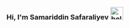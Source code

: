 ### Hi, I'm Samariddin Safaraliyev <img src="https://www.google.com/url?sa=i&url=https%3A%2F%2Fgiphy.com%2Fstickers%2FFlybuys-transparent-flybuys-Ln4Vx6XeJLRxyCphoj&psig=AOvVaw3Y_DiXGuiT86OhmAZzp3IO&ust=1709281757734000&source=images&cd=vfe&opi=89978449&ved=0CBIQjRxqFwoTCLDEi_aQ0IQDFQAAAAAdAAAAABBK" width="30px" alt="hello">

